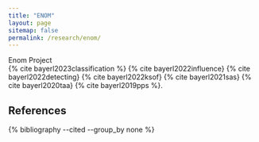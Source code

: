 ```yaml
---
title: "ENOM"
layout: page
sitemap: false
permalink: /research/enom/
---
```


Enom Project  
{% cite bayerl2023classification %}
{% cite bayerl2022influence}
{% cite bayerl2022detecting}
{% cite bayerl2022ksof}
{% cite bayerl2021sas}
{% cite bayerl2020taa}
{% cite bayerl2019pps %}.


## References

{% bibliography --cited --group_by none %}
